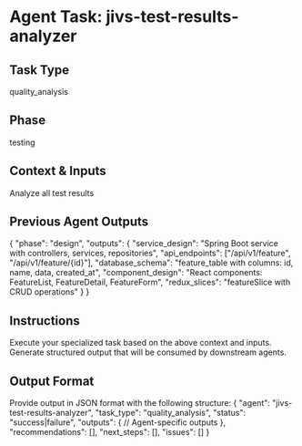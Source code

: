 # Agent Task: jivs-test-results-analyzer

## Task Type
quality_analysis

## Phase
testing

## Context & Inputs
Analyze all test results

## Previous Agent Outputs
{
  "phase": "design",
  "outputs": {
    "service_design": "Spring Boot service with controllers, services, repositories",
    "api_endpoints": ["/api/v1/feature", "/api/v1/feature/{id}"],
    "database_schema": "feature_table with columns: id, name, data, created_at",
    "component_design": "React components: FeatureList, FeatureDetail, FeatureForm",
    "redux_slices": "featureSlice with CRUD operations"
  }
}

## Instructions
Execute your specialized task based on the above context and inputs.
Generate structured output that will be consumed by downstream agents.

## Output Format
Provide output in JSON format with the following structure:
{
  "agent": "jivs-test-results-analyzer",
  "task_type": "quality_analysis",
  "status": "success|failure",
  "outputs": {
    // Agent-specific outputs
  },
  "recommendations": [],
  "next_steps": [],
  "issues": []
}
